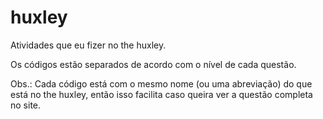 # huxley
 Atividades que eu fizer no the huxley.

 Os códigos estão separados de acordo com o nível de cada questão.
 
 Obs.: Cada código está com o mesmo nome (ou uma abreviação) do que está no the huxley, então isso facilita caso queira ver a questão completa no site.
